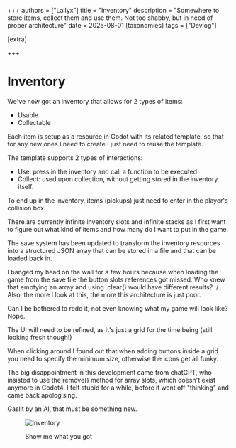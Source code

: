 +++
authors = ["Lallyx"]
title = "Inventory"
description = "Somewhere to store items, collect them and use them. Not too shabby, but in need of proper architecture"
date = 2025-08-01
[taxonomies]
tags = ["Devlog"]

[extra]

+++

# Inventory

We've now got an inventory that allows for 2 types of items:
- Usable
- Collectable

Each item is setup as a resource in Godot with its related template, so that for any new ones I need to create I just need to reuse the template.

The template supports 2 types of interactions:
- Use: press in the inventory and call a function to be executed
- Collect: used upon collection, without getting stored in the inventory itself.

To end up in the inventory, items (pickups) just need to enter in the player's collision box.

There are currently infinite inventory slots and infinite stacks as I first want to figure out what kind of items and how many do I want to put in the game.

The save system has been updated to transform the inventory resources into a structured JSON array that can be stored in a file and that can be loaded back in.

I banged my head on the wall for a few hours because when loading the game from the save file the button slots references got missed.
Who knew that emptying an array and using .clear() would have different results? :/ 
Also, the more I look at this, the more this architecture is just poor.

Can I be bothered to redo it, not even knowing what my game will look like? 
Nope.

The UI will need to be refined, as it's just a grid for the time being (still looking fresh though!)

When clicking around I found out that when adding buttons inside a grid you need to specify the minimum size, otherwise the icons get all funky.

The big disappointment in this development came from chatGPT, who insisted to use the remove() method for array slots, which doesn't exist anymore in Godot4.
I felt stupid for a while, before it went off "thinking" and came back apologising.

Gaslit by an AI, that must be something new.

<figure>

![Inventory](/devlog-resources/recordings/inventory.gif)
<figcaption>Show me what you got</figcaption>
</figure>